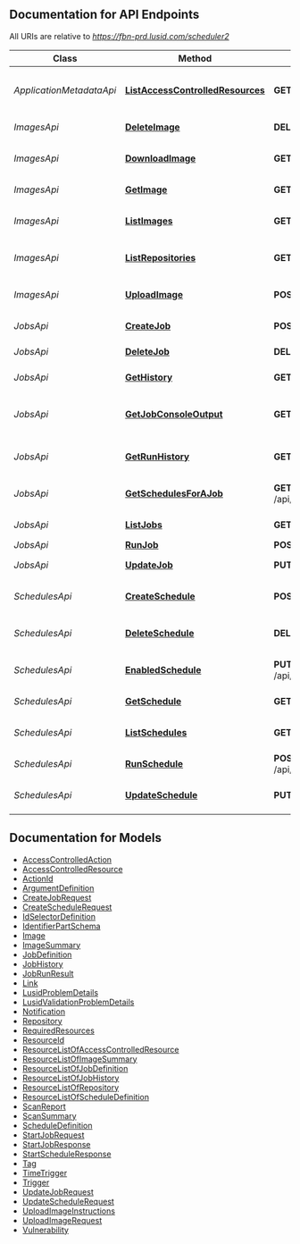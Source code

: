 <a id="documentation-for-api-endpoints"></a>
## Documentation for API Endpoints

All URIs are relative to *https://fbn-prd.lusid.com/scheduler2*

Class | Method | HTTP request | Description
------------ | ------------- | ------------- | -------------
*ApplicationMetadataApi* | [**ListAccessControlledResources**](docs/ApplicationMetadataApi.md#listaccesscontrolledresources) | **GET** /api/metadata/access/resources | [EXPERIMENTAL] ListAccessControlledResources: Get resources available for access control
*ImagesApi* | [**DeleteImage**](docs/ImagesApi.md#deleteimage) | **DELETE** /api/images/{name} | [EXPERIMENTAL] DeleteImage: Delete a Docker Image
*ImagesApi* | [**DownloadImage**](docs/ImagesApi.md#downloadimage) | **GET** /api/images/{name}/contents | [EXPERIMENTAL] DownloadImage: Download Docker Image
*ImagesApi* | [**GetImage**](docs/ImagesApi.md#getimage) | **GET** /api/images/{name} | [EXPERIMENTAL] GetImage: Get metadata of a Docker Image
*ImagesApi* | [**ListImages**](docs/ImagesApi.md#listimages) | **GET** /api/images/repository/{name} | [EXPERIMENTAL] ListImages: List all images under same image repository
*ImagesApi* | [**ListRepositories**](docs/ImagesApi.md#listrepositories) | **GET** /api/images/repository | [EXPERIMENTAL] ListRepositories: List all Docker image repositories
*ImagesApi* | [**UploadImage**](docs/ImagesApi.md#uploadimage) | **POST** /api/images | [EXPERIMENTAL] UploadImage: Upload a Docker Image used for Scheduler jobs
*JobsApi* | [**CreateJob**](docs/JobsApi.md#createjob) | **POST** /api/jobs | [EXPERIMENTAL] CreateJob: Create a new job
*JobsApi* | [**DeleteJob**](docs/JobsApi.md#deletejob) | **DELETE** /api/jobs/{scope}/{code} | [EXPERIMENTAL] DeleteJob: Delete a job
*JobsApi* | [**GetHistory**](docs/JobsApi.md#gethistory) | **GET** /api/jobs/history | [EXPERIMENTAL] GetHistory: Get the history of job runs
*JobsApi* | [**GetJobConsoleOutput**](docs/JobsApi.md#getjobconsoleoutput) | **GET** /api/jobs/history/{runId}/console | [EXPERIMENTAL] GetJobConsoleOutput: Gets the console output of a specific job run
*JobsApi* | [**GetRunHistory**](docs/JobsApi.md#getrunhistory) | **GET** /api/jobs/history/{runId} | [EXPERIMENTAL] GetRunHistory: Get the history for a single job run
*JobsApi* | [**GetSchedulesForAJob**](docs/JobsApi.md#getschedulesforajob) | **GET** /api/jobs/{scope}/{code}/schedules | [EXPERIMENTAL] GetSchedulesForAJob: Get all the schedules for a single job
*JobsApi* | [**ListJobs**](docs/JobsApi.md#listjobs) | **GET** /api/jobs | [EXPERIMENTAL] ListJobs: List the available jobs
*JobsApi* | [**RunJob**](docs/JobsApi.md#runjob) | **POST** /api/jobs/{scope}/{code}/$run | RunJob: Run a job immediately
*JobsApi* | [**UpdateJob**](docs/JobsApi.md#updatejob) | **PUT** /api/jobs/{scope}/{code} | [EXPERIMENTAL] UpdateJob: Update a JobDefinition
*SchedulesApi* | [**CreateSchedule**](docs/SchedulesApi.md#createschedule) | **POST** /api/schedules | [EXPERIMENTAL] CreateSchedule: Create a Schedule for a job
*SchedulesApi* | [**DeleteSchedule**](docs/SchedulesApi.md#deleteschedule) | **DELETE** /api/schedules/{scope}/{code} | [EXPERIMENTAL] DeleteSchedule: Delete a schedule
*SchedulesApi* | [**EnabledSchedule**](docs/SchedulesApi.md#enabledschedule) | **PUT** /api/schedules/{scope}/{code}/enabled | [EXPERIMENTAL] EnabledSchedule: Enable/disable a schedule
*SchedulesApi* | [**GetSchedule**](docs/SchedulesApi.md#getschedule) | **GET** /api/schedules/{scope}/{code} | [EXPERIMENTAL] GetSchedule: Get a single Schedule
*SchedulesApi* | [**ListSchedules**](docs/SchedulesApi.md#listschedules) | **GET** /api/schedules | [EXPERIMENTAL] ListSchedules: List the available Schedules
*SchedulesApi* | [**RunSchedule**](docs/SchedulesApi.md#runschedule) | **POST** /api/schedules/{scope}/{code}/$run | [EXPERIMENTAL] RunSchedule: Run a schedule immediately
*SchedulesApi* | [**UpdateSchedule**](docs/SchedulesApi.md#updateschedule) | **PUT** /api/schedules/{scope}/{code} | [EXPERIMENTAL] UpdateSchedule: Update a schedule.


<a id="documentation-for-models"></a>
## Documentation for Models

 - [AccessControlledAction](docs/AccessControlledAction.md)
 - [AccessControlledResource](docs/AccessControlledResource.md)
 - [ActionId](docs/ActionId.md)
 - [ArgumentDefinition](docs/ArgumentDefinition.md)
 - [CreateJobRequest](docs/CreateJobRequest.md)
 - [CreateScheduleRequest](docs/CreateScheduleRequest.md)
 - [IdSelectorDefinition](docs/IdSelectorDefinition.md)
 - [IdentifierPartSchema](docs/IdentifierPartSchema.md)
 - [Image](docs/Image.md)
 - [ImageSummary](docs/ImageSummary.md)
 - [JobDefinition](docs/JobDefinition.md)
 - [JobHistory](docs/JobHistory.md)
 - [JobRunResult](docs/JobRunResult.md)
 - [Link](docs/Link.md)
 - [LusidProblemDetails](docs/LusidProblemDetails.md)
 - [LusidValidationProblemDetails](docs/LusidValidationProblemDetails.md)
 - [Notification](docs/Notification.md)
 - [Repository](docs/Repository.md)
 - [RequiredResources](docs/RequiredResources.md)
 - [ResourceId](docs/ResourceId.md)
 - [ResourceListOfAccessControlledResource](docs/ResourceListOfAccessControlledResource.md)
 - [ResourceListOfImageSummary](docs/ResourceListOfImageSummary.md)
 - [ResourceListOfJobDefinition](docs/ResourceListOfJobDefinition.md)
 - [ResourceListOfJobHistory](docs/ResourceListOfJobHistory.md)
 - [ResourceListOfRepository](docs/ResourceListOfRepository.md)
 - [ResourceListOfScheduleDefinition](docs/ResourceListOfScheduleDefinition.md)
 - [ScanReport](docs/ScanReport.md)
 - [ScanSummary](docs/ScanSummary.md)
 - [ScheduleDefinition](docs/ScheduleDefinition.md)
 - [StartJobRequest](docs/StartJobRequest.md)
 - [StartJobResponse](docs/StartJobResponse.md)
 - [StartScheduleResponse](docs/StartScheduleResponse.md)
 - [Tag](docs/Tag.md)
 - [TimeTrigger](docs/TimeTrigger.md)
 - [Trigger](docs/Trigger.md)
 - [UpdateJobRequest](docs/UpdateJobRequest.md)
 - [UpdateScheduleRequest](docs/UpdateScheduleRequest.md)
 - [UploadImageInstructions](docs/UploadImageInstructions.md)
 - [UploadImageRequest](docs/UploadImageRequest.md)
 - [Vulnerability](docs/Vulnerability.md)

